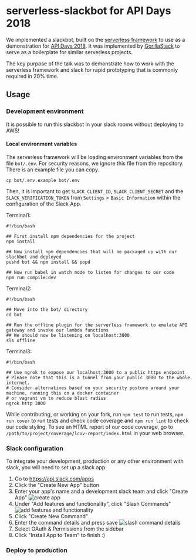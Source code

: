 # serverless-slackbot for API Days 2018

We implemented a slackbot, built on the [serverless framework](https://serverless.com/) to use as a demonstration for [API Days 2018](https://www.apidays.com.au).  It was implemented by [GorillaStack](www.gorillastack.com) to serve as a boilerplate for similar serverless projects.

The key purpose of the talk was to demonstrate how to work with the serverless framework and slack for rapid prototyping that is commonly required in 20% time.

## Usage

### Development environment

It is possible to run this slackbot in your slack rooms without deploying to AWS!

#### Local environment variables

The serverless framework will be loading environment variables from the file `bot/.env`.  For security reasons, we ignore this file from the repository.  There is an example file you can copy.

```
cp bot/.env.example bot/.env
```

Then, it is important to get `SLACK_CLIENT_ID`, `SLACK_CLIENT_SECRET` and the `SLACK_VERIFICATION_TOKEN` from `Settings` > `Basic Information` within the configuration of the Slack App.

Terminal1:

```shell
#!/bin/bash

## First install npm dependencies for the project
npm install

## Now install npm dependencies that will be packaged up with our slackbot and deployed
pushd bot && npm install && popd

## Now run babel in watch mode to listen for changes to our code
npm run compile:dev
```

Terminal2:

```shell
#!/bin/bash

## Move into the bot/ directory
cd bot

## Run the offline plugin for the serverless framework to emulate API gateway and invoke our lambda functions
## We should now be listening on localhost:3000
sls offline
```

Terminal3:

```shell
#!/bin/bash

## Use ngrok to expose our localhost:3000 to a public https endpoint
# Please note that this is a tunnel from your public 3000 to the whole internet.
# Consider alternatives based on your security posture around your machine, running this on a docker container
# or vagrant vm to reduce blast radius
ngrok http 3000
```

While contributing, or working on your fork, run `npm test` to run tests, `npm run cover` to run tests and check code coverage and `npm run lint` to check our code styling.  To see an HTML report of our code coverage, go to `/path/to/project/coverage/lcov-report/index.html` in your web browser.

### Slack configuration

To integrate your development, production or any other environment with slack, you will need to set up a slack app.

1. Go to https://api.slack.com/apps
1. Click the "Create New App" button
1. Enter your app's name and a development slack team and click "Create App" ![create app](https://s3-ap-southeast-2.amazonaws.com/gorillastack-random/create_app.png)
1. Under "Add features and functionality", click "Slash Commands" ![add features and functionality](https://s3-ap-southeast-2.amazonaws.com/gorillastack-random/add_functionality.png)
1. Click "Create New Command"
1. Enter the command details and press save ![slash command details](https://s3-ap-southeast-2.amazonaws.com/gorillastack-random/create_new_command.png)
1. Select OAuth & Permissions from the sidebar
1. Click "Install App to Team" to finish :)

### Deploy to production


